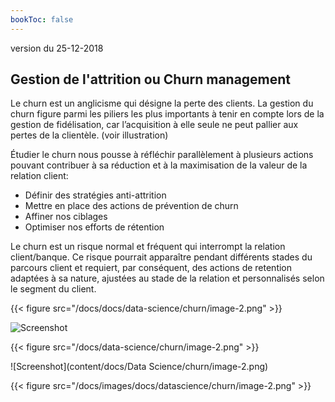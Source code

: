 ```yaml
---
bookToc: false
---
```

version du 25-12-2018

## Gestion de l'attrition ou Churn management
Le churn est un anglicisme qui désigne la perte des clients. La gestion du churn figure parmi les
piliers les plus importants à tenir en compte lors de la gestion de fidélisation, car l’acquisition à elle
seule ne peut pallier aux pertes de la clientèle. (voir illustration)

Étudier le churn nous pousse à réfléchir parallèlement à plusieurs actions pouvant contribuer à sa
réduction et à la maximisation de la valeur de la relation client:
- Définir des stratégies anti-attrition
- Mettre en place des actions de prévention de churn
- Affiner nos ciblages
- Optimiser nos efforts de rétention


Le churn est un risque normal et fréquent qui interrompt la relation client/banque. Ce risque pourrait
apparaître pendant différents stades du parcours client et requiert, par conséquent, des actions de
retention adaptées à sa nature, ajustées au stade de la relation et personnalisés selon le segment du
client.

{{< figure src="/docs/docs/data-science/churn/image-2.png" >}}

![Screenshot](/docs/data-science/image-2.png)

{{< figure src="/docs/data-science/churn/image-2.png" >}}

![Screenshot](content/docs/Data Science/churn/image-2.png)

{{< figure src="/docs/images/docs/datascience/churn/image-2.png" >}}